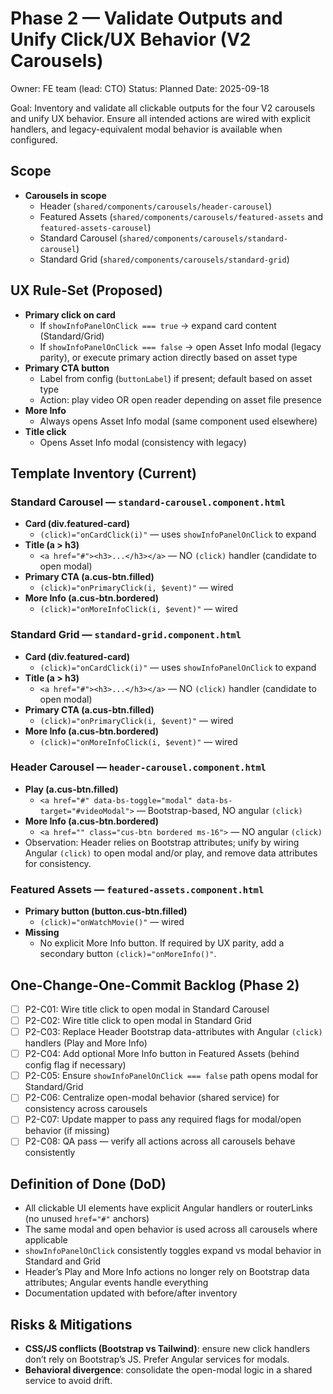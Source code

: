 # Phase 2 — Validate Outputs and Unify Click/UX Behavior (V2 Carousels)

Owner: FE team (lead: CTO)
Status: Planned
Date: 2025-09-18

Goal: Inventory and validate all clickable outputs for the four V2 carousels and unify UX behavior. Ensure all intended actions are wired with explicit handlers, and legacy-equivalent modal behavior is available when configured.

## Scope
- **Carousels in scope**
  - Header (`shared/components/carousels/header-carousel`)
  - Featured Assets (`shared/components/carousels/featured-assets` and `featured-assets-carousel`)
  - Standard Carousel (`shared/components/carousels/standard-carousel`)
  - Standard Grid (`shared/components/carousels/standard-grid`)

## UX Rule-Set (Proposed)
- **Primary click on card**
  - If `showInfoPanelOnClick === true` → expand card content (Standard/Grid)
  - If `showInfoPanelOnClick === false` → open Asset Info modal (legacy parity), or execute primary action directly based on asset type
- **Primary CTA button**
  - Label from config (`buttonLabel`) if present; default based on asset type
  - Action: play video OR open reader depending on asset file presence
- **More Info**
  - Always opens Asset Info modal (same component used elsewhere)
- **Title click**
  - Opens Asset Info modal (consistency with legacy)

## Template Inventory (Current)

### Standard Carousel — `standard-carousel.component.html`
- **Card (div.featured-card)**
  - `(click)="onCardClick(i)"` — uses `showInfoPanelOnClick` to expand
- **Title (a > h3)**
  - `<a href="#"><h3>...</h3></a>` — NO `(click)` handler (candidate to open modal)
- **Primary CTA (a.cus-btn.filled)**
  - `(click)="onPrimaryClick(i, $event)"` — wired
- **More Info (a.cus-btn.bordered)**
  - `(click)="onMoreInfoClick(i, $event)"` — wired

### Standard Grid — `standard-grid.component.html`
- **Card (div.featured-card)**
  - `(click)="onCardClick(i)"` — uses `showInfoPanelOnClick` to expand
- **Title (a > h3)**
  - `<a href="#"><h3>...</h3></a>` — NO `(click)` handler (candidate to open modal)
- **Primary CTA (a.cus-btn.filled)**
  - `(click)="onPrimaryClick(i, $event)"` — wired
- **More Info (a.cus-btn.bordered)**
  - `(click)="onMoreInfoClick(i, $event)"` — wired

### Header Carousel — `header-carousel.component.html`
- **Play (a.cus-btn.filled)**
  - `<a href="#" data-bs-toggle="modal" data-bs-target="#videoModal">` — Bootstrap-based, NO angular `(click)`
- **More Info (a.cus-btn.bordered)**
  - `<a href="" class="cus-btn bordered ms-16">` — NO angular `(click)`
- Observation: Header relies on Bootstrap attributes; unify by wiring Angular `(click)` to open modal and/or play, and remove data attributes for consistency.

### Featured Assets — `featured-assets.component.html`
- **Primary button (button.cus-btn.filled)**
  - `(click)="onWatchMovie()"` — wired
- **Missing**
  - No explicit More Info button. If required by UX parity, add a secondary button `(click)="onMoreInfo()"`.

## One-Change-One-Commit Backlog (Phase 2)
- [ ] P2-C01: Wire title click to open modal in Standard Carousel
- [ ] P2-C02: Wire title click to open modal in Standard Grid
- [ ] P2-C03: Replace Header Bootstrap data-attributes with Angular `(click)` handlers (Play and More Info)
- [ ] P2-C04: Add optional More Info button in Featured Assets (behind config flag if necessary)
- [ ] P2-C05: Ensure `showInfoPanelOnClick === false` path opens modal for Standard/Grid
- [ ] P2-C06: Centralize open-modal behavior (shared service) for consistency across carousels
- [ ] P2-C07: Update mapper to pass any required flags for modal/open behavior (if missing)
- [ ] P2-C08: QA pass — verify all actions across all carousels behave consistently

## Definition of Done (DoD)
- All clickable UI elements have explicit Angular handlers or routerLinks (no unused `href="#"` anchors)
- The same modal and open behavior is used across all carousels where applicable
- `showInfoPanelOnClick` consistently toggles expand vs modal behavior in Standard and Grid
- Header’s Play and More Info actions no longer rely on Bootstrap data attributes; Angular events handle everything
- Documentation updated with before/after inventory

## Risks & Mitigations
- **CSS/JS conflicts (Bootstrap vs Tailwind)**: ensure new click handlers don’t rely on Bootstrap’s JS. Prefer Angular services for modals.
- **Behavioral divergence**: consolidate the open-modal logic in a shared service to avoid drift.
